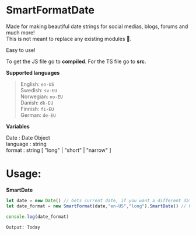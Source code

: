 # SmartFormatDate
Made for making beautiful date strings for social medias, blogs, forums and much more!\
This is not meant to replace any existing modules 🙂.

Easy to use!

To get the JS file go to **compiled**.
For the TS file go to **src**.

**Supported languages**

> English: ```en-US```\
> Swedish: ```sv-EU```\
> Norwegian: ```no-EU```\
> Danish: ```dk-EU```\
> Finnish: ```fi-EU```\
> German: ```de-EU```

**Variables**

Date : Date Object\
language : string\
format : string [ "long" | "short" | "narrow" ]

# Usage:

**SmartDate**

```javascript
let date = new Date() // Gets current date, if you want a different date then put an string. Example: Date("2023-1-1")
let date_format = new SmartFormat(date,"en-US","long").SmartDate() // Returns a string

console.log(date_format)
```
```
Output: Today
```
